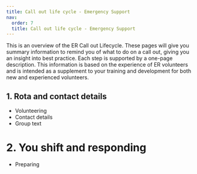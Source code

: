 ```yaml
---
title: Call out life cycle - Emergency Support
nav:
  order: 7
  title: Call out life cycle - Emergency Support
---
```

This is an overview of the ER Call out Lifecycle. These pages will give you summary information to remind you of what to do on a call out, giving you an insight into best practice. Each step is supported by a one-page description. This information is based on the experience of ER volunteers and is intended as a supplement to your training and development for both new and experienced volunteers.

## 1. Rota and contact details

* Volunteering
* Contact details
* Group text

# 2. You shift and responding

* Preparing

<!-- TODO finish -->